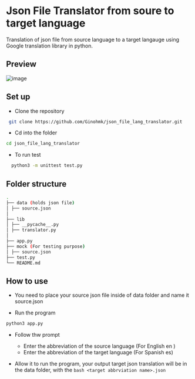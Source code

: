 # Json File Translator from soure to target language

Translation of json file from source language to a target langauge
using Google translation library in python.

## Preview

![image](https://github.com/Ginohmk/json_file_lang_translator/assets/58771507/af014bf1-4fea-4904-945a-e20909992760)

## Set up

- Clone the repository

```bash
 git clone https://github.com/Ginohmk/json_file_lang_translator.git
```

- Cd into the folder

```bash
cd json_file_lang_translator

```

- To run test

```bash
  python3 -m unittest test.py
```

## Folder structure

```bash
.
├── data (holds json file)
│ ├── source.json
│
├── lib
│ ├── __pycache__.py
│ ├── translator.py
│
├── app.py
├── mock (For testing purpose)
│ ├── source.json
├── test.py
└── README.md
```

## How to use

- You need to place your source json file inside of data folder and name it source.json

- Run the program

```bash
python3 app.py

```

- Follow thw prompt

  - Enter the abbreviation of the source language (For English en )
  - Enter the abbreviation of the target language (For Spanish es)

- Allow it to run the program, your output target json translation will be in the data folder, with the `bash
<target abbrviation name>.json`
